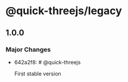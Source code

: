 # @quick-threejs/legacy

## 1.0.0

### Major Changes

- 642a2f8: # @quick-threejs

  First stable version
